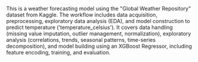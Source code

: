 This is a weather forecasting model using the "Global Weather Repository" dataset from Kaggle. The workflow includes data acquisition, preprocessing, exploratory data analysis (EDA), and model construction to predict temperature ('temperature_celsius'). It covers data handling (missing value imputation, outlier management, normalization), exploratory analysis (correlations, trends, seasonal patterns, time-series decomposition), and model building using an XGBoost Regressor, including feature encoding, training, and evaluation.
